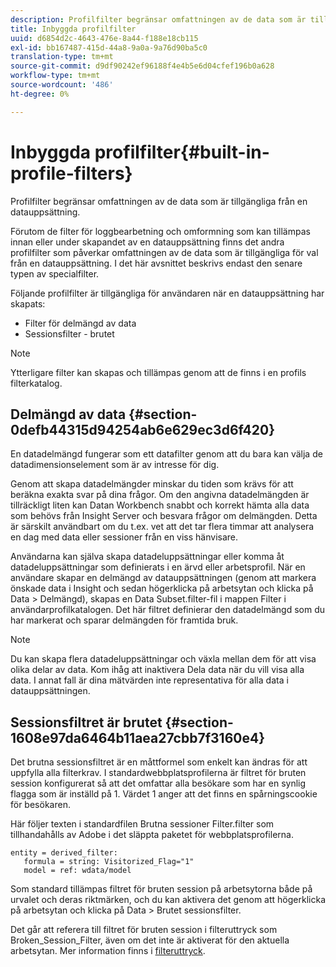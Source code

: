 ```yaml
---
description: Profilfilter begränsar omfattningen av de data som är tillgängliga från en datauppsättning.
title: Inbyggda profilfilter
uuid: d6854d2c-4643-476e-8a44-f188e18cb115
exl-id: bb167487-415d-44a8-9a0a-9a76d90ba5c0
translation-type: tm+mt
source-git-commit: d9df90242ef96188f4e4b5e6d04cfef196b0a628
workflow-type: tm+mt
source-wordcount: '486'
ht-degree: 0%

---
```


# Inbyggda profilfilter{#built-in-profile-filters}

Profilfilter begränsar omfattningen av de data som är tillgängliga från en datauppsättning.

Förutom de filter för loggbearbetning och omformning som kan tillämpas innan eller under skapandet av en datauppsättning finns det andra profilfilter som påverkar omfattningen av de data som är tillgängliga för val från en datauppsättning. I det här avsnittet beskrivs endast den senare typen av specialfilter.

Följande profilfilter är tillgängliga för användaren när en datauppsättning har skapats:

* Filter för delmängd av data
* Sessionsfilter - brutet

>[!NOTE]
>
>Ytterligare filter kan skapas och tillämpas genom att de finns i en profils filterkatalog.

## Delmängd av data {#section-0defb44315d94254ab6e629ec3d6f420}

En datadelmängd fungerar som ett datafilter genom att du bara kan välja de datadimensionselement som är av intresse för dig.

Genom att skapa datadelmängder minskar du tiden som krävs för att beräkna exakta svar på dina frågor. Om den angivna datadelmängden är tillräckligt liten kan Datan Workbench snabbt och korrekt hämta alla data som behövs från Insight Server och besvara frågor om delmängden. Detta är särskilt användbart om du t.ex. vet att det tar flera timmar att analysera en dag med data eller sessioner från en viss hänvisare.

Användarna kan själva skapa datadeluppsättningar eller komma åt datadeluppsättningar som definierats i en ärvd eller arbetsprofil. När en användare skapar en delmängd av datauppsättningen (genom att markera önskade data i Insight och sedan högerklicka på arbetsytan och klicka på Data > Delmängd), skapas en Data Subset.filter-fil i mappen Filter i användarprofilkatalogen. Det här filtret definierar den datadelmängd som du har markerat och sparar delmängden för framtida bruk.

>[!NOTE]
>
>Du kan skapa flera datadeluppsättningar och växla mellan dem för att visa olika delar av data. Kom ihåg att inaktivera Dela data när du vill visa alla data. I annat fall är dina mätvärden inte representativa för alla data i datauppsättningen.

## Sessionsfiltret är brutet {#section-1608e97da6464b11aea27cbb7f3160e4}

Det brutna sessionsfiltret är en måttformel som enkelt kan ändras för att uppfylla alla filterkrav. I standardwebbplatsprofilerna är filtret för bruten session konfigurerat så att det omfattar alla besökare som har en synlig flagga som är inställd på 1. Värdet 1 anger att det finns en spårningscookie för besökaren.

Här följer texten i standardfilen Brutna sessioner Filter.filter som tillhandahålls av Adobe i det släppta paketet för webbplatsprofilerna.

```
entity = derived_filter:
   formula = string: Visitorized_Flag="1"
   model = ref: wdata/model
```

Som standard tillämpas filtret för bruten session på arbetsytorna både på urvalet och deras riktmärken, och du kan aktivera det genom att högerklicka på arbetsytan och klicka på Data > Brutet sessionsfilter.

Det går att referera till filtret för bruten session i filteruttryck som Broken_Session_Filter, även om det inte är aktiverat för den aktuella arbetsytan. Mer information finns i [filteruttryck](https://docs.adobe.com/content/help/en/data-workbench/using/client/t-open-ins.html#Syntax_for_Identifiers).

